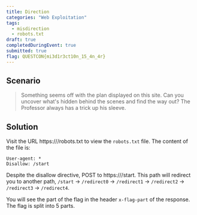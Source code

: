 ```yaml
---
title: Direction
categories: "Web Exploitation"
tags: 
  - misdirection
  - robots.txt
draft: true
completedDuringEvent: true
submitted: true
flag: QUESTCON{mi3d1r3ct10n_15_4n_4r}
---
```

## Scenario

> Something seems off with the plan displayed on this site. Can you uncover what's hidden behind the scenes and find the way out? The Professor always has a trick up his sleeve.

## Solution

Visit the URL https://<url>/robots.txt to view the `robots.txt` file. The content of the file is:
```
User-agent: *
Disallow: /start
```

Despite the disallow directive, POST to https://<url>/start. This path will redirect you to another path, `/start` -> `/redirect0` -> `/redirect1` -> `/redirect2` -> `/redirect3` -> `/redirect4`.

You will see the part of the flag in the header `x-flag-part` of the response. The flag is split into 5 parts.
